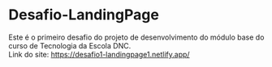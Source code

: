 # Desafio-LandingPage
Este é o primeiro desafio do projeto de desenvolvimento do módulo base do curso de Tecnologia da Escola DNC. <br>
Link do site: https://desafio1-landingpage1.netlify.app/
